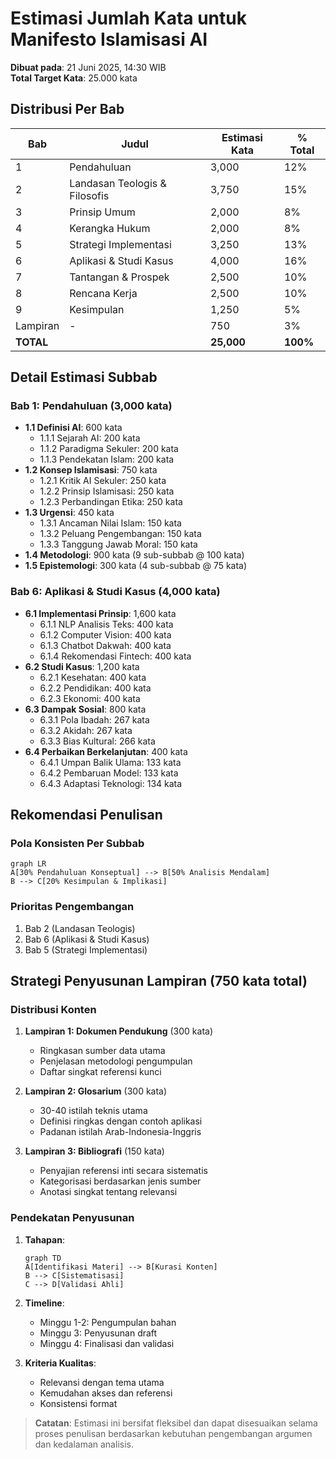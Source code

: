 # Estimasi Jumlah Kata untuk Manifesto Islamisasi AI

**Dibuat pada**: 21 Juni 2025, 14:30 WIB  
**Total Target Kata**: 25.000 kata  

## Distribusi Per Bab

| Bab | Judul | Estimasi Kata | % Total |
|-----|-------|--------------|---------|
| 1 | Pendahuluan | 3,000 | 12% |
| 2 | Landasan Teologis & Filosofis | 3,750 | 15% |
| 3 | Prinsip Umum | 2,000 | 8% |
| 4 | Kerangka Hukum | 2,000 | 8% |
| 5 | Strategi Implementasi | 3,250 | 13% |
| 6 | Aplikasi & Studi Kasus | 4,000 | 16% |
| 7 | Tantangan & Prospek | 2,500 | 10% |
| 8 | Rencana Kerja | 2,500 | 10% |
| 9 | Kesimpulan | 1,250 | 5% |
| Lampiran | - | 750 | 3% |
| **TOTAL** | | **25,000** | **100%** |

## Detail Estimasi Subbab

### Bab 1: Pendahuluan (3,000 kata)

- **1.1 Definisi AI**: 600 kata  
  - 1.1.1 Sejarah AI: 200 kata
  - 1.1.2 Paradigma Sekuler: 200 kata
  - 1.1.3 Pendekatan Islam: 200 kata
- **1.2 Konsep Islamisasi**: 750 kata
  - 1.2.1 Kritik AI Sekuler: 250 kata
  - 1.2.2 Prinsip Islamisasi: 250 kata
  - 1.2.3 Perbandingan Etika: 250 kata
- **1.3 Urgensi**: 450 kata
  - 1.3.1 Ancaman Nilai Islam: 150 kata
  - 1.3.2 Peluang Pengembangan: 150 kata
  - 1.3.3 Tanggung Jawab Moral: 150 kata
- **1.4 Metodologi**: 900 kata (9 sub-subbab @ 100 kata)
- **1.5 Epistemologi**: 300 kata (4 sub-subbab @ 75 kata)

### Bab 6: Aplikasi & Studi Kasus (4,000 kata)

- **6.1 Implementasi Prinsip**: 1,600 kata
  - 6.1.1 NLP Analisis Teks: 400 kata
  - 6.1.2 Computer Vision: 400 kata
  - 6.1.3 Chatbot Dakwah: 400 kata
  - 6.1.4 Rekomendasi Fintech: 400 kata
- **6.2 Studi Kasus**: 1,200 kata
  - 6.2.1 Kesehatan: 400 kata
  - 6.2.2 Pendidikan: 400 kata
  - 6.2.3 Ekonomi: 400 kata
- **6.3 Dampak Sosial**: 800 kata
  - 6.3.1 Pola Ibadah: 267 kata
  - 6.3.2 Akidah: 267 kata
  - 6.3.3 Bias Kultural: 266 kata
- **6.4 Perbaikan Berkelanjutan**: 400 kata
  - 6.4.1 Umpan Balik Ulama: 133 kata
  - 6.4.2 Pembaruan Model: 133 kata
  - 6.4.3 Adaptasi Teknologi: 134 kata

## Rekomendasi Penulisan

### Pola Konsisten Per Subbab

```mermaid
graph LR
A[30% Pendahuluan Konseptual] --> B[50% Analisis Mendalam]
B --> C[20% Kesimpulan & Implikasi]
```

### Prioritas Pengembangan

1. Bab 2 (Landasan Teologis)
2. Bab 6 (Aplikasi & Studi Kasus)
3. Bab 5 (Strategi Implementasi)

## Strategi Penyusunan Lampiran (750 kata total)

### Distribusi Konten

1. **Lampiran 1: Dokumen Pendukung** (300 kata)
   - Ringkasan sumber data utama
   - Penjelasan metodologi pengumpulan
   - Daftar singkat referensi kunci

2. **Lampiran 2: Glosarium** (300 kata)
   - 30-40 istilah teknis utama
   - Definisi ringkas dengan contoh aplikasi
   - Padanan istilah Arab-Indonesia-Inggris

3. **Lampiran 3: Bibliografi** (150 kata)
   - Penyajian referensi inti secara sistematis
   - Kategorisasi berdasarkan jenis sumber
   - Anotasi singkat tentang relevansi

### Pendekatan Penyusunan

1. **Tahapan**:

   ```mermaid
   graph TD
   A[Identifikasi Materi] --> B[Kurasi Konten]
   B --> C[Sistematisasi]
   C --> D[Validasi Ahli]
   ```

2. **Timeline**:
   - Minggu 1-2: Pengumpulan bahan
   - Minggu 3: Penyusunan draft
   - Minggu 4: Finalisasi dan validasi

3. **Kriteria Kualitas**:
   - Relevansi dengan tema utama
   - Kemudahan akses dan referensi
   - Konsistensi format

> **Catatan**: Estimasi ini bersifat fleksibel dan dapat disesuaikan selama proses penulisan berdasarkan kebutuhan pengembangan argumen dan kedalaman analisis.
